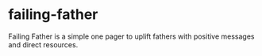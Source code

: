 # failing-father
Failing Father is a simple one pager to uplift fathers with positive messages and direct resources.
